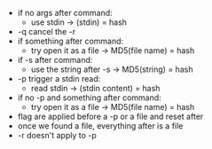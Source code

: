 - if no args after command:
    - use stdin -> (stdin) = hash
- -q cancel the -r
- if something after command:
    - try open it as a file -> MD5(file name) = hash
- if -s after command:
    - use the string after -s -> MD5(string) = hash
- -p trigger a stdin read:
    - read stdin -> (stdin content) = hash
- if no -p and something after command:
    - try open it as a file -> MD5(file name) = hash
- flag are applied before a -p or a file and reset after
- once we found a file, everything after is a file
- -r doesn't apply to -p
